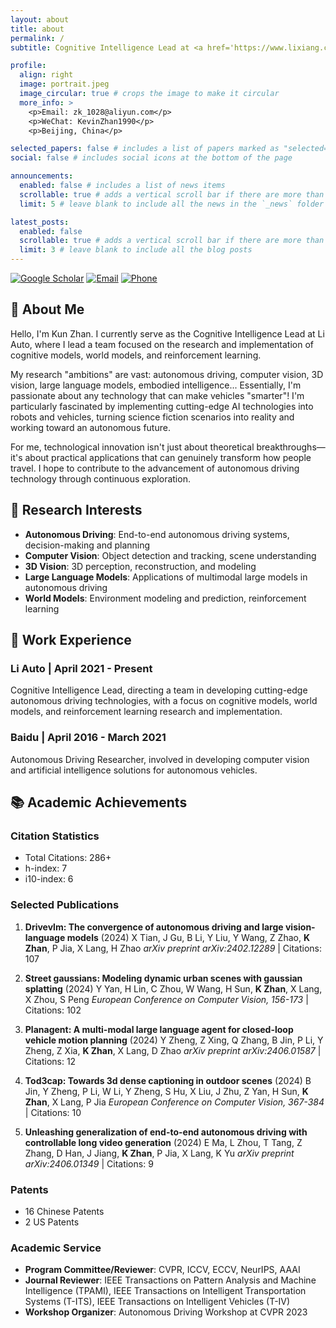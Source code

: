 ```yaml
---
layout: about
title: about
permalink: /
subtitle: Cognitive Intelligence Lead at <a href='https://www.lixiang.com/'>Li Auto</a> | Autonomous Driving Expert | AI Researcher

profile:
  align: right
  image: portrait.jpeg
  image_circular: true # crops the image to make it circular
  more_info: >
    <p>Email: zk_1028@aliyun.com</p>
    <p>WeChat: KevinZhan1990</p>
    <p>Beijing, China</p>

selected_papers: false # includes a list of papers marked as "selected={true}"
social: false # includes social icons at the bottom of the page

announcements:
  enabled: false # includes a list of news items
  scrollable: true # adds a vertical scroll bar if there are more than 3 news items
  limit: 5 # leave blank to include all the news in the `_news` folder

latest_posts:
  enabled: false
  scrollable: true # adds a vertical scroll bar if there are more than 3 new posts items
  limit: 3 # leave blank to include all the blog posts
---
```


[![Google Scholar](https://img.shields.io/badge/Google%20Scholar-4285F4?style=flat&logo=google-scholar&logoColor=white)](https://scholar.google.com/citations?user=1J061HIAAAAJ&hl=en)
[![Email](https://img.shields.io/badge/Email-zk__1028%40aliyun.com-D14836?style=flat&logo=gmail&logoColor=white)](mailto:zk_1028@aliyun.com)
[![Phone](https://img.shields.io/badge/Phone-15210600944-25D366?style=flat&logo=whatsapp&logoColor=white)]()

## 🔭 About Me

Hello, I'm Kun Zhan. I currently serve as the Cognitive Intelligence Lead at Li Auto, where I lead a team focused on the research and implementation of cognitive models, world models, and reinforcement learning.

My research "ambitions" are vast: autonomous driving, computer vision, 3D vision, large language models, embodied intelligence... Essentially, I'm passionate about any technology that can make vehicles "smarter"! I'm particularly fascinated by implementing cutting-edge AI technologies into robots and vehicles, turning science fiction scenarios into reality and working toward an autonomous future.

For me, technological innovation isn't just about theoretical breakthroughs—it's about practical applications that can genuinely transform how people travel. I hope to contribute to the advancement of autonomous driving technology through continuous exploration.

## 🌟 Research Interests

- **Autonomous Driving**: End-to-end autonomous driving systems, decision-making and planning
- **Computer Vision**: Object detection and tracking, scene understanding
- **3D Vision**: 3D perception, reconstruction, and modeling
- **Large Language Models**: Applications of multimodal large models in autonomous driving
- **World Models**: Environment modeling and prediction, reinforcement learning

## 💼 Work Experience

### Li Auto | April 2021 - Present
Cognitive Intelligence Lead, directing a team in developing cutting-edge autonomous driving technologies, with a focus on cognitive models, world models, and reinforcement learning research and implementation.

### Baidu | April 2016 - March 2021
Autonomous Driving Researcher, involved in developing computer vision and artificial intelligence solutions for autonomous vehicles.

## 📚 Academic Achievements

### Citation Statistics
- Total Citations: 286+
- h-index: 7
- i10-index: 6

### Selected Publications

1. **Drivevlm: The convergence of autonomous driving and large vision-language models** (2024)
   X Tian, J Gu, B Li, Y Liu, Y Wang, Z Zhao, **K Zhan**, P Jia, X Lang, H Zhao
   *arXiv preprint arXiv:2402.12289* | Citations: 107

2. **Street gaussians: Modeling dynamic urban scenes with gaussian splatting** (2024)
   Y Yan, H Lin, C Zhou, W Wang, H Sun, **K Zhan**, X Lang, X Zhou, S Peng
   *European Conference on Computer Vision, 156-173* | Citations: 102

3. **Planagent: A multi-modal large language agent for closed-loop vehicle motion planning** (2024)
   Y Zheng, Z Xing, Q Zhang, B Jin, P Li, Y Zheng, Z Xia, **K Zhan**, X Lang, D Zhao
   *arXiv preprint arXiv:2406.01587* | Citations: 12

4. **Tod3cap: Towards 3d dense captioning in outdoor scenes** (2024)
   B Jin, Y Zheng, P Li, W Li, Y Zheng, S Hu, X Liu, J Zhu, Z Yan, H Sun, **K Zhan**, X Lang, P Jia
   *European Conference on Computer Vision, 367-384* | Citations: 10

5. **Unleashing generalization of end-to-end autonomous driving with controllable long video generation** (2024)
   E Ma, L Zhou, T Tang, Z Zhang, D Han, J Jiang, **K Zhan**, P Jia, X Lang, K Yu
   *arXiv preprint arXiv:2406.01349* | Citations: 9

### Patents
- 16 Chinese Patents
- 2 US Patents

### Academic Service
- **Program Committee/Reviewer**: CVPR, ICCV, ECCV, NeurIPS, AAAI
- **Journal Reviewer**: IEEE Transactions on Pattern Analysis and Machine Intelligence (TPAMI), IEEE Transactions on Intelligent Transportation Systems (T-ITS), IEEE Transactions on Intelligent Vehicles (T-IV)
- **Workshop Organizer**: Autonomous Driving Workshop at CVPR 2023


